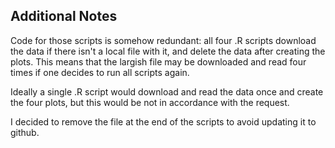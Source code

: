 ## Additional Notes

Code for those scripts is somehow redundant: all four .R scripts download the data if 
there isn't a local file with it, and delete the data after creating the plots.
This means that the largish file may be downloaded and read four times if one decides to
run all scripts again.

Ideally a single .R script would download and read the data once and create the four plots, but
this would be not in accordance with the request. 

I decided to remove the file at the end of the scripts to avoid updating it to github.
